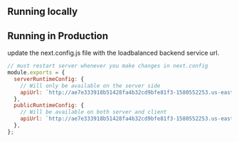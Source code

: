 ## Running locally

## Running in Production

update the next.config.js file with the loadbalanced backend service url.

```js
// must restart server whenever you make changes in next.config
module.exports = {
  serverRuntimeConfig: {
    // Will only be available on the server side
    apiUrl: `http://ae7e333918b51428fa4b32cd9bfe81f3-1580552253.us-east-1.elb.amazonaws.com:8080`,
  },
  publicRuntimeConfig: {
    // Will be available on both server and client
    apiUrl: `http://ae7e333918b51428fa4b32cd9bfe81f3-1580552253.us-east-1.elb.amazonaws.com:8080`,
  },
};
```
